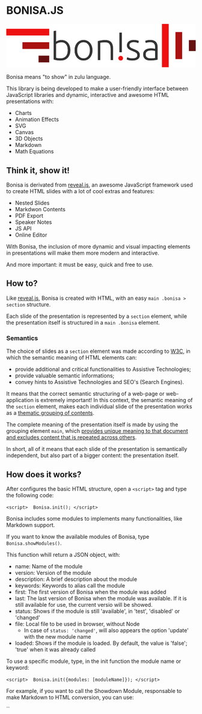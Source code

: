 # BONISA.JS

![Bonisa Logo](./media/img/logo/svg/logo-full.svg)

Bonisa means "to show" in zulu language.

This library is being developed to make a user-friendly interface between JavaScript libraries and dynamic, 
interactive and awesome HTML presentations with:

* Charts
* Animation Effects
* SVG
* Canvas
* 3D Objects
* Markdown
* Math Equations

## Think it, show it!

Bonisa is derivated from [reveal.js](https://github.com/hakimel/reveal.js/), an awesome JavaScript 
framework used to create HTML slides with a lot of cool extras and features:

* Nested Slides
* Markdwon Contents
* PDF Export
* Speaker Notes
* JS API
* Online Editor

With Bonisa, the inclusion of more dynamic and visual impacting elements in presentations will make them
more modern and interactive.

And more important: it must be easy, quick and free to use.

## How to?

Like [reveal.js](https://github.com/hakimel/reveal.js/), Bonisa
is created with HTML, with an easy `main .bonisa > section` structure.

Each slide of the presentation is represented by a `section` element, while
the presentation itself is structured in a `main .bonisa` element.

### Semantics

The choice of slides as a `section` element was made according to [W3C](https://www.w3.org/TR/html52/),
in which the semantic meaning of HTML elements can:

* provide additional and critical functionalities to Assistive Technologies;
* provide valuable semantic informations;
* convey hints to Assistive Technologies and SEO's (Search Engines).

It means that the correct semantic structuring of a web-page or web-application is extremely important!
In this context, the semantic meaning of the `section` element, makes each individual slide
of the presentation works as a [thematic grouping of contents](https://www.w3.org/TR/html52/sections.html#sections).

The complete meaning of the presentation itself is made by using the grouping element `main`,
which [provides unique meaning to that document and excludes content that is repeated across others](https://www.w3.org/TR/html52/grouping-content.html#the-main-element).

In short, all of it means that each slide of the presentation is semantically independent,
but also part of a bigger content: the presentation itself.

## How does it works?

After configures the basic HTML structure, open a `<script>` tag and type the following code:

`<script> 
    Bonisa.init();
</script>`

Bonisa includes some modules to implements many functionalities, like Markdown support.

If you want to know the available modules of Bonisa, type `Bonisa.showModules()`.

This function whill return a JSON object, with:

* name: Name of the module
* version: Version of the module
* description: A brief description about the module
* keywords: Keywords to alias call the module
* first: The first version of Bonisa when the module was added
* last: The last version of Bonisa when the module was available. If it is still available for use, the current versio will be showed.
* status: Shows if the module is still 'available', in 'test', 'disabled' or 'changed'
* file: Local file to be used in browser, without Node
    * In case of `status: 'changed'`, will also appears the option 'update' with the new module name
* loaded: Shows if the module is loaded. By default, the value is 'false'; 'true' when it was already called

To use a specific module, type, in the init function the module name or keyword:

`<script> 
    Bonisa.init({modules: [moduleName]});
</script>`

For example, if you want to call the Showdown Module, responsable to make Markdown to HTML conversion, you can use:

`<script> 
    // calling by name
    Bonisa.init({modules: ['showdown']});
    
    // calling by keyword
    Bonisa.init({modules: ['md']});
</script>`
